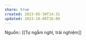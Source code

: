 ```yaml
---
share: true
created: 2023-05-30T14:31
updated: 2023-10-06T16:09
---
```

Nguồn:: [[Tự ngẫm nghĩ, trải nghiệm]]
